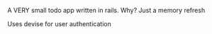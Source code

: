 A VERY small todo app written in rails.
Why?
Just a memory refresh

Uses devise for user authentication
